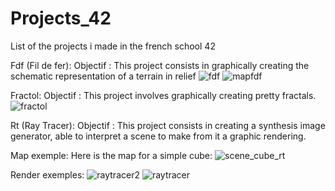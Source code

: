 # Projects_42
List of the projects i made in the french school 42

Fdf (Fil de fer):
Objectif : This project consists in graphically creating the schematic representation of a terrain in relief
![fdf](https://user-images.githubusercontent.com/15171682/37498794-88f8ff10-28c0-11e8-8e35-5891575b9606.JPG)
![mapfdf](https://user-images.githubusercontent.com/15171682/37498901-18774804-28c1-11e8-80dd-2864d2b72aa6.JPG)

Fractol:
Objectif : This project involves graphically creating pretty fractals.
![fractol](https://user-images.githubusercontent.com/15171682/37498907-1e5f7b06-28c1-11e8-85f9-6ccaba5e706c.JPG)

Rt (Ray Tracer):
Objectif : This project consists in creating a synthesis image generator, able to interpret a scene to make from it a graphic rendering.

Map exemple:
Here is the map for a simple cube:
![scene_cube_rt](https://user-images.githubusercontent.com/15171682/37499360-83b72efc-28c3-11e8-94b6-4a9810e815a9.JPG)

Render exemples:
![raytracer2](https://user-images.githubusercontent.com/15171682/37498909-202392ba-28c1-11e8-8494-f49da9a7ea9e.JPG)
![raytracer](https://user-images.githubusercontent.com/15171682/37498912-21cefa46-28c1-11e8-9437-ee2d9382467f.JPG)

